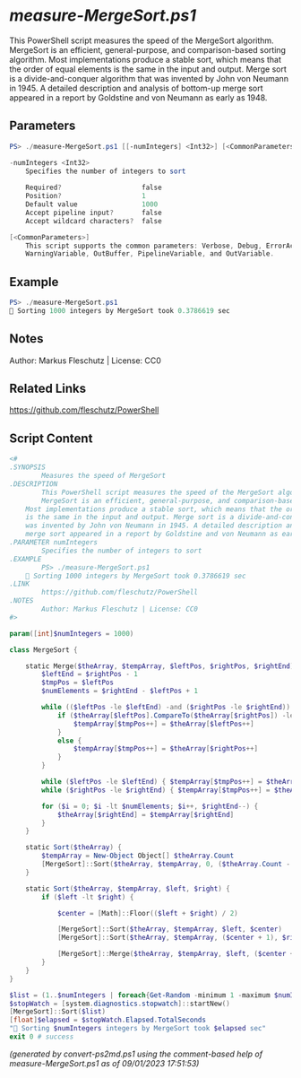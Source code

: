 *measure-MergeSort.ps1*
================

This PowerShell script measures the speed of the MergeSort algorithm.
MergeSort is an efficient, general-purpose, and comparison-based sorting algorithm.
Most implementations produce a stable sort, which means that the order of equal elements
is the same in the input and output. Merge sort is a divide-and-conquer algorithm that
was invented by John von Neumann in 1945. A detailed description and analysis of bottom-up
merge sort appeared in a report by Goldstine and von Neumann as early as 1948.

Parameters
----------
```powershell
PS> ./measure-MergeSort.ps1 [[-numIntegers] <Int32>] [<CommonParameters>]

-numIntegers <Int32>
    Specifies the number of integers to sort
    
    Required?                    false
    Position?                    1
    Default value                1000
    Accept pipeline input?       false
    Accept wildcard characters?  false

[<CommonParameters>]
    This script supports the common parameters: Verbose, Debug, ErrorAction, ErrorVariable, WarningAction, 
    WarningVariable, OutBuffer, PipelineVariable, and OutVariable.
```

Example
-------
```powershell
PS> ./measure-MergeSort.ps1
🧭 Sorting 1000 integers by MergeSort took 0.3786619 sec

```

Notes
-----
Author: Markus Fleschutz | License: CC0

Related Links
-------------
https://github.com/fleschutz/PowerShell

Script Content
--------------
```powershell
<#
.SYNOPSIS
        Measures the speed of MergeSort
.DESCRIPTION
        This PowerShell script measures the speed of the MergeSort algorithm.
        MergeSort is an efficient, general-purpose, and comparison-based sorting algorithm.
	Most implementations produce a stable sort, which means that the order of equal elements
	is the same in the input and output. Merge sort is a divide-and-conquer algorithm that
	was invented by John von Neumann in 1945. A detailed description and analysis of bottom-up
	merge sort appeared in a report by Goldstine and von Neumann as early as 1948.
.PARAMETER numIntegers
        Specifies the number of integers to sort
.EXAMPLE
        PS> ./measure-MergeSort.ps1
	🧭 Sorting 1000 integers by MergeSort took 0.3786619 sec
.LINK
        https://github.com/fleschutz/PowerShell
.NOTES
        Author: Markus Fleschutz | License: CC0
#>

param([int]$numIntegers = 1000)

class MergeSort {

    static Merge($theArray, $tempArray, $leftPos, $rightPos, $rightEnd) {
        $leftEnd = $rightPos - 1
        $tmpPos = $leftPos
        $numElements = $rightEnd - $leftPos + 1

        while (($leftPos -le $leftEnd) -and ($rightPos -le $rightEnd)) {
            if ($theArray[$leftPos].CompareTo($theArray[$rightPos]) -le 0) {
                $tempArray[$tmpPos++] = $theArray[$leftPos++]
            }
            else {
                $tempArray[$tmpPos++] = $theArray[$rightPos++]
            }
        }

        while ($leftPos -le $leftEnd) { $tempArray[$tmpPos++] = $theArray[$leftPos++] }
        while ($rightPos -le $rightEnd) { $tempArray[$tmpPos++] = $theArray[$rightPos++] }

        for ($i = 0; $i -lt $numElements; $i++, $rightEnd--) {
            $theArray[$rightEnd] = $tempArray[$rightEnd]
        }
    }

    static Sort($theArray) {
        $tempArray = New-Object Object[] $theArray.Count
        [MergeSort]::Sort($theArray, $tempArray, 0, ($theArray.Count - 1))
    }

    static Sort($theArray, $tempArray, $left, $right) {
        if ($left -lt $right) {

            $center = [Math]::Floor(($left + $right) / 2)

            [MergeSort]::Sort($theArray, $tempArray, $left, $center)
            [MergeSort]::Sort($theArray, $tempArray, ($center + 1), $right)

            [MergeSort]::Merge($theArray, $tempArray, $left, ($center + 1), $right)
        }
    }
}

$list = (1..$numIntegers | foreach{Get-Random -minimum 1 -maximum $numIntegers})
$stopWatch = [system.diagnostics.stopwatch]::startNew()
[MergeSort]::Sort($list)
[float]$elapsed = $stopWatch.Elapsed.TotalSeconds
"🧭 Sorting $numIntegers integers by MergeSort took $elapsed sec"
exit 0 # success
```

*(generated by convert-ps2md.ps1 using the comment-based help of measure-MergeSort.ps1 as of 09/01/2023 17:51:53)*
